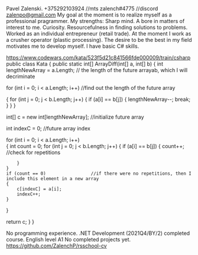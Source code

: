 Pavel Zalenski. +375292103924 //mts zalench#4775 //discord zalenpo@gmail.com My goal at the moment is to realize myself as a professional pragrammer. My strengths: Sharp mind. A bore in matters of interest to me. Curiosity. Resourcefulness in finding solutions to problems. Worked as an individual entrepreneur (retail trade). At the moment I work as a crusher operator (plastic processing). The desire to be the best in my field motivates me to develop myself. I have basic C# skills.

https://www.codewars.com/kata/523f5d21c841566fde000009/train/csharp public class Kata { public static int[] ArrayDiff(int[] a, int[] b) { int lengthNewArray = a.Length; // the length of the future arrayab, which I will decriminate

for (int i = 0; i < a.Length; i++)       //find out the length of the future array

{
    for (int j = 0; j < b.Length; j++)
    {
        if (a[i] == b[j])
        {
            lengthNewArray--;
            break;
        }
    }
}

int[] c = new int[lengthNewArray];   //initialize future array

int indexC = 0;                       //future array index


for (int i = 0; i < a.Length; i++)      
{
    int count = 0;
    for (int j = 0; j < b.Length; j++)
    {
        if (a[i] == b[j])
        {
            count++;                 //check for repetitions

        }
    }
    if (count == 0)                 //if there were no repetitions, then I include this element in a new array
    {
        c[indexC] = a[i];
        indexC++;
    }
}

return c;
} } 

No programming experience. .NET Development (2021Q4/BY/2) completed course. English level A1 No completed projects yet. https://github.com/ZalenchP/rsschool-cv
